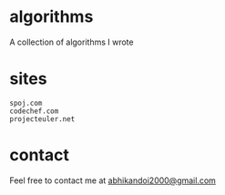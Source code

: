 algorithms
============

A collection of algorithms I wrote

sites
============

    spoj.com
    codechef.com
    projecteuler.net

contact
============

Feel free to contact me at abhikandoi2000@gmail.com

